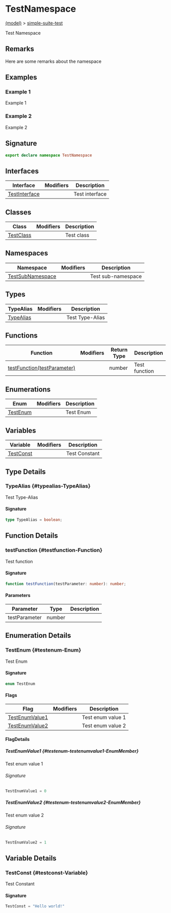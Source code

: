 
# TestNamespace

[(model)](./index) &gt; [simple-suite-test](./simple-suite-test)

Test Namespace

## Remarks

Here are some remarks about the namespace

## Examples

### Example 1

Example 1

### Example 2

Example 2

## Signature

```typescript
export declare namespace TestNamespace 
```

## Interfaces

|  Interface | Modifiers | Description |
|  --- | --- | --- |
|  [TestInterface](./simple-suite-test/testnamespace/testinterface-interface) |  | Test interface |

## Classes

|  Class | Modifiers | Description |
|  --- | --- | --- |
|  [TestClass](./simple-suite-test/testnamespace/testclass-class) |  | Test class |

## Namespaces

|  Namespace | Modifiers | Description |
|  --- | --- | --- |
|  [TestSubNamespace](./simple-suite-test/testnamespace/testsubnamespace-namespace) |  | Test sub-namespace |

## Types

|  TypeAlias | Modifiers | Description |
|  --- | --- | --- |
|  [TypeAlias](./simple-suite-test/testnamespace-namespace#typealias-TypeAlias) |  | Test Type-Alias |

## Functions

|  Function | Modifiers | Return Type | Description |
|  --- | --- | --- | --- |
|  [testFunction(testParameter)](./simple-suite-test/testnamespace-namespace#testfunction-Function) |  | number | Test function |

## Enumerations

|  Enum | Modifiers | Description |
|  --- | --- | --- |
|  [TestEnum](./simple-suite-test/testnamespace-namespace#testenum-Enum) |  | Test Enum |

## Variables

|  Variable | Modifiers | Description |
|  --- | --- | --- |
|  [TestConst](./simple-suite-test/testnamespace-namespace#testconst-Variable) |  | Test Constant |

## Type Details

### TypeAlias {#typealias-TypeAlias}

Test Type-Alias

#### Signature

```typescript
type TypeAlias = boolean;
```

## Function Details

### testFunction {#testfunction-Function}

Test function

#### Signature

```typescript
function testFunction(testParameter: number): number;
```

#### Parameters

|  Parameter | Type | Description |
|  --- | --- | --- |
|  testParameter | number |  |

## Enumeration Details

### TestEnum {#testenum-Enum}

Test Enum

#### Signature

```typescript
enum TestEnum 
```

#### Flags

|  Flag | Modifiers | Description |
|  --- | --- | --- |
|  [TestEnumValue1](./simple-suite-test/testnamespace-namespace#testenum-testenumvalue1-EnumMember) |  | Test enum value 1 |
|  [TestEnumValue2](./simple-suite-test/testnamespace-namespace#testenum-testenumvalue2-EnumMember) |  | Test enum value 2 |

#### FlagDetails

##### TestEnumValue1 {#testenum-testenumvalue1-EnumMember}

Test enum value 1

###### Signature

```typescript
TestEnumValue1 = 0
```

##### TestEnumValue2 {#testenum-testenumvalue2-EnumMember}

Test enum value 2

###### Signature

```typescript
TestEnumValue2 = 1
```

## Variable Details

### TestConst {#testconst-Variable}

Test Constant

#### Signature

```typescript
TestConst = "Hello world!"
```
